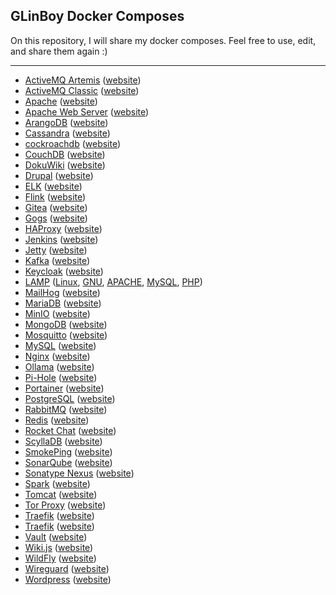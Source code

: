 ## GLinBoy Docker Composes

On this repository, I will share my docker composes. Feel free to use, edit, and share them again :)

---

- [ActiveMQ Artemis](activemq-artemis/) ([website](https://activemq.apache.org/components/artemis/))
- [ActiveMQ Classic](activemq-classic/) ([website](https://activemq.apache.org/components/classic/))
- [Apache](apache/) ([website](https://httpd.apache.org/))
- [Apache Web Server](apache/) ([website](https://httpd.apache.org/))
- [ArangoDB](arangodb/) ([website](https://www.arangodb.com/))
- [Cassandra](cassandra/) ([website](https://cassandra.apache.org))
- [cockroachdb](CockroachDB/) ([website](https://www.cockroachlabs.com/))
- [CouchDB](couchdb/) ([website](https://couchdb.apache.org/))
- [DokuWiki](dokuwiki/) ([website](https://www.dokuwiki.org/))
- [Drupal](drupal/) ([website](https://www.drupal.org/))
- [ELK](elk/) ([website](https://www.elastic.co/what-is/elk-stack))
- [Flink](flink/) ([website](https://flink.apache.org/))
- [Gitea](gitea/) ([website](https://about.gitea.com/))
- [Gogs](gogs/) ([website](https://gogs.io/))
- [HAProxy](haproxy/) ([website](https://www.haproxy.org/))
- [Jenkins](jenkins/) ([website](https://www.jenkins.io/))
- [Jetty](jetty/) ([website](https://jetty.org/))
- [Kafka](kafka/) ([website](https://kafka.apache.org/))
- [Keycloak](keycloak/) ([website](https://www.keycloak.org/))
- [LAMP](lamp/) ([Linux](https://www.linux.org), [GNU](https://www.gnu.org), [APACHE](https://httpd.apache.org/), [MySQL](https://www.mysql.com/), [PHP](https://www.php.net/))
- [MailHog](mailhog/) ([website](https://mailcatcher.me/))
- [MariaDB](mariadb/) ([website](https://mariadb.org/))
- [MinIO](minio/) ([website](https://min.io/))
- [MongoDB](mongodb/) ([website](https://www.mongodb.com/))
- [Mosquitto](mosquitto/) ([website](https://mosquitto.org/))
- [MySQL](mysql/) ([website](https://www.mysql.com/))
- [Nginx](nginx/) ([website](https://nginx.org/))
- [Ollama](ollama/) ([website](https://ollama.com/))
- [Pi-Hole](pi-hole/) ([website](https://pi-hole.net/))
- [Portainer](portainer/) ([website](https://www.portainer.io/))
- [PostgreSQL](postgresql/) ([website](https://www.postgresql.org/))
- [RabbitMQ](rabbitmq/) ([website](https://www.rabbitmq.com/))
- [Redis](redis/) ([website](https://redis.io/))
- [Rocket Chat](rocket-chat/) ([website](https://www.rocket.chat/))
- [ScyllaDB](scylladb/) ([website](https://www.scylladb.com/))
- [SmokePing](smokeping/) ([website](https://oss.oetiker.ch/smokeping/))
- [SonarQube](sonarqube/) ([website](https://www.sonarsource.com/products/sonarqube/))
- [Sonatype Nexus](sonatype-nexus/) ([website](https://www.sonatype.com/products/sonatype-nexus-repository))
- [Spark](spark/) ([website](https://spark.apache.org/))
- [Tomcat](tomcat/) ([website](https://tomcat.apache.org/))
- [Tor Proxy](tor/proxy/) ([website](https://www.torproject.org/))
- [Traefik](traefik/) ([website](https://traefik.io/traefik/))
- [Traefik](traefik/) ([website](https://traefik.io/traefik/))
- [Vault](vault/) ([website](https://www.vaultproject.io/))
- [Wiki.js](wikijs/) ([website](https://js.wiki/))
- [WildFly](wildfly/) ([website](https://www.wildfly.org/))
- [Wireguard](wireguard/) ([website](https://www.wireguard.com/))
- [Wordpress](wordpress/) ([website](https://wordpress.org/))
